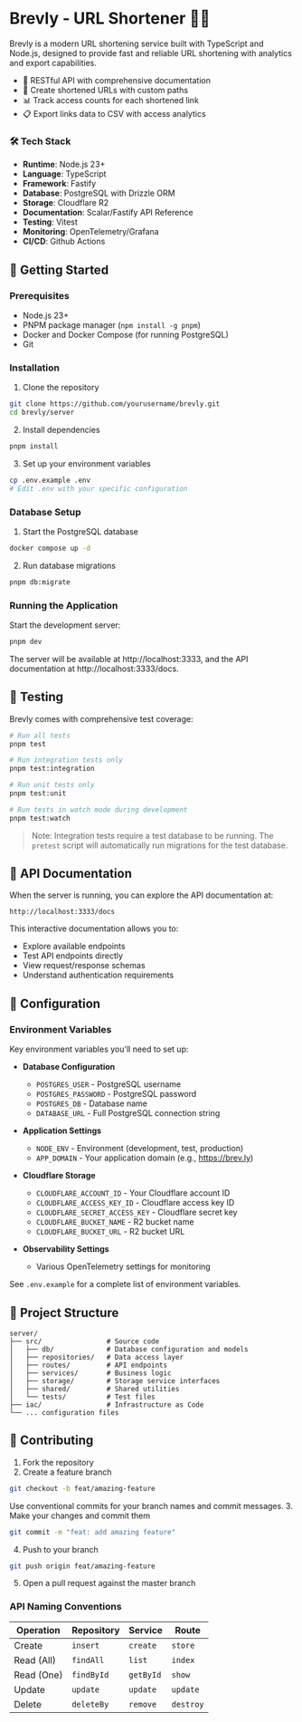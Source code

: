 # Brevly - URL Shortener 🔗✨

Brevly is a modern URL shortening service built with TypeScript and Node.js, designed to provide fast and reliable URL shortening with analytics and export capabilities.

- 🧰 RESTful API with comprehensive documentation
- 🔗 Create shortened URLs with custom paths
- 📊 Track access counts for each shortened link
- 📋 Export links data to CSV with access analytics

### 🛠️ Tech Stack

- **Runtime**: Node.js 23+
- **Language**: TypeScript
- **Framework**: Fastify
- **Database**: PostgreSQL with Drizzle ORM
- **Storage**: Cloudflare R2
- **Documentation**: Scalar/Fastify API Reference
- **Testing**: Vitest
- **Monitoring**: OpenTelemetry/Grafana
- **CI/CD**: Github Actions

## 🚀 Getting Started

### Prerequisites

- Node.js 23+
- PNPM package manager (`npm install -g pnpm`)
- Docker and Docker Compose (for running PostgreSQL)
- Git

### Installation

1. Clone the repository
```bash
git clone https://github.com/yourusername/brevly.git
cd brevly/server
```

2. Install dependencies
```bash
pnpm install
```

3. Set up your environment variables
```bash
cp .env.example .env
# Edit .env with your specific configuration
```

### Database Setup

1. Start the PostgreSQL database
```bash
docker compose up -d
```

2. Run database migrations
```bash
pnpm db:migrate
```

### Running the Application

Start the development server:
```bash
pnpm dev
```

The server will be available at http://localhost:3333, and the API documentation at http://localhost:3333/docs.

## 🧪 Testing

Brevly comes with comprehensive test coverage:

```bash
# Run all tests
pnpm test

# Run integration tests only
pnpm test:integration

# Run unit tests only
pnpm test:unit

# Run tests in watch mode during development
pnpm test:watch
```

> Note: Integration tests require a test database to be running. The `pretest` script will automatically run migrations for the test database.

## 📖 API Documentation

When the server is running, you can explore the API documentation at:
```
http://localhost:3333/docs
```

This interactive documentation allows you to:
- Explore available endpoints
- Test API endpoints directly
- View request/response schemas
- Understand authentication requirements

## 🔧 Configuration

### Environment Variables

Key environment variables you'll need to set up:

- **Database Configuration**
  - `POSTGRES_USER` - PostgreSQL username
  - `POSTGRES_PASSWORD` - PostgreSQL password
  - `POSTGRES_DB` - Database name
  - `DATABASE_URL` - Full PostgreSQL connection string

- **Application Settings**
  - `NODE_ENV` - Environment (development, test, production)
  - `APP_DOMAIN` - Your application domain (e.g., https://brev.ly)

- **Cloudflare Storage**
  - `CLOUDFLARE_ACCOUNT_ID` - Your Cloudflare account ID
  - `CLOUDFLARE_ACCESS_KEY_ID` - Cloudflare access key ID
  - `CLOUDFLARE_SECRET_ACCESS_KEY` - Cloudflare secret key
  - `CLOUDFLARE_BUCKET_NAME` - R2 bucket name
  - `CLOUDFLARE_BUCKET_URL` - R2 bucket URL

- **Observability Settings**
  - Various OpenTelemetry settings for monitoring

See `.env.example` for a complete list of environment variables.

## 📁 Project Structure

```
server/
├── src/                # Source code
│   ├── db/             # Database configuration and models
│   ├── repositories/   # Data access layer
│   ├── routes/         # API endpoints
│   ├── services/       # Business logic
│   ├── storage/        # Storage service interfaces
│   ├── shared/         # Shared utilities
│   └── tests/          # Test files
├── iac/                # Infrastructure as Code
└── ... configuration files
```

## 🤝 Contributing

1. Fork the repository
2. Create a feature branch
```sh
git checkout -b feat/amazing-feature
```
 Use conventional commits for your branch names and commit messages.
3. Make your changes and commit them
```sh
git commit -m "feat: add amazing feature"
```
4. Push to your branch
```sh
git push origin feat/amazing-feature
```
5. Open a pull request against the master branch

### API Naming Conventions

| Operation  | Repository | Service   | Route     |
| ---------- | ---------- | --------- | --------- |
| Create     | `insert`   | `create`  | `store`   |
| Read (All) | `findAll`  | `list`    | `index`   |
| Read (One) | `findById` | `getById` | `show`    |
| Update     | `update`   | `update`  | `update`  |
| Delete     | `deleteBy` | `remove`  | `destroy` |
